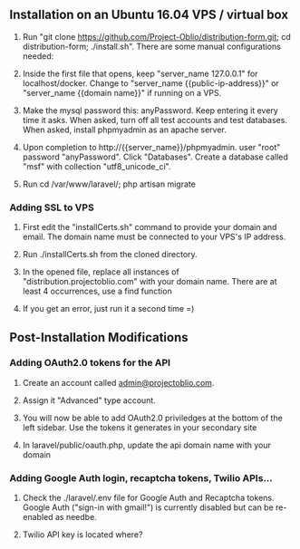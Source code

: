 
## Installation on an Ubuntu 16.04 VPS / virtual box


1. Run "git clone https://github.com/Project-Oblio/distribution-form.git; cd distribution-form; ./install.sh". There are some manual configurations needed:

2. Inside the first file that opens, keep "server_name 127.0.0.1" for localhost/docker. Change to  "server_name {{public-ip-address}}" or "server_name {{domain name}}" if running on a VPS.

3. Make the mysql password this: anyPassword. Keep entering it every time it asks. When asked, turn off all test accounts and test databases. When asked, install phpmyadmin as an apache server. 

4. Upon completion to http://{{server_name}}/phpmyadmin. user "root" password "anyPassword". Click "Databases". Create a database called "msf" with collection "utf8_unicode_ci". 

5. Run cd /var/www/laravel/; php artisan migrate

### Adding SSL to VPS

1. First edit the "installCerts.sh" command to provide your domain and email. The domain name must be connected to your VPS's IP address. 

2. Run ./installCerts.sh from the cloned directory.

3. In the opened file, replace all instances of "distribution.projectoblio.com" with your domain name. There are at least 4 occurrences, use a find function 

4. If you get an error, just run it a second time =)

## Post-Installation Modifications 
### Adding OAuth2.0 tokens for the API
1. Create an account called admin@projectoblio.com.

2. Assign it "Advanced" type account.

3. You will now be able to add OAuth2.0 priviledges at the bottom of the left sidebar. Use the tokens it generates in your secondary site

4. In laravel/public/oauth.php, update the api domain name with your domain

### Adding Google Auth login, recaptcha tokens, Twilio APIs...
1. Check the ./laravel/.env file for Google Auth and Recaptcha tokens. Google Auth ("sign-in with gmail!") is currently disabled but can be re-enabled as needbe. 

2. Twilio API key is located where? 

